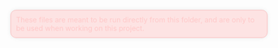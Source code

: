 <p style="padding:10px;background:rgba(255,0,0,0.1);border-radius:10px;box-shadow:0 0 10px 0 rgba(0,0,0,0.1);outline:1px solid rgba(255,150,150,0.6);color:rgba(255,200,200,1);">
    These files are meant to be run directly from this folder, and are only to be used when working on this project.
</p>
